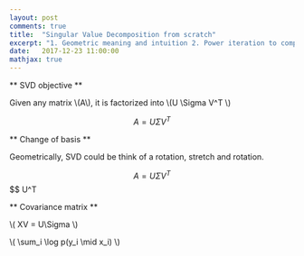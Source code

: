 ```yaml
---
layout: post
comments: true
title:  "Singular Value Decomposition from scratch"
excerpt: "1. Geometric meaning and intuition 2. Power iteration to compute "
date:   2017-12-23 11:00:00
mathjax: true
---
```




** SVD objective **

Given any matrix \\(A\\), it is factorized into \\(U \Sigma V^T \\) 

$$ A = U \Sigma V^T $$


** Change of basis **

Geometrically, SVD could be think of a rotation, stretch and rotation. 

$$ A = U \Sigma V^T $$
$$ U^T 


** Covariance matrix **

\\( XV = U\Sigma \\)

\\( \sum\_i \log p(y\_i \mid x\_i) \\)